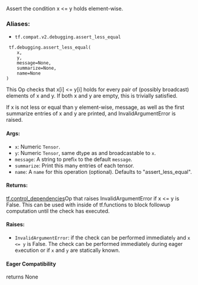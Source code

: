
Assert the condition x <= y holds element-wise.
### Aliases:
- `tf.compat.v2.debugging.assert_less_equal`

```
 tf.debugging.assert_less_equal(
    x,
    y,
    message=None,
    summarize=None,
    name=None
)
```

This Op checks that x[i] <= y[i] holds for every pair of (possibly broadcast) elements of x and y. If both x and y are empty, this is trivially satisfied.

If x is not less or equal than y element-wise, message, as well as the first summarize entries of x and y are printed, and InvalidArgumentError is raised.
#### Args:
- `x`: Numeric `Tensor`.
- `y`: Numeric `Tensor`, same dt`y`pe as and broadcastable to `x`.
- `message`: A string to prefi`x` to the default `message`.
- `summarize`: Print this man`y` entries of each tensor.
- `name`: A `name` for this operation (optional). Defaults to "assert_less_equal".
#### Returns:
[tf.control_dependencies](https://www.tensorflow.org/api_docs/python/tf/control_dependencies)Op that raises InvalidArgumentError if x <= y is False. This can be used with  inside of tf.functions to block followup computation until the check has executed.

#### Raises:
- `InvalidArgumentError`: if the check can be performed immediatel`y` and `x <= y` is False. The check can be performed immediatel`y` during eager e`x`ecution or if `x` and `y` are staticall`y` known.
#### Eager Compatibility

returns None
